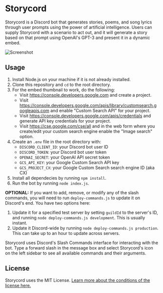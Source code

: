 # Storycord
Storycord is a Discord bot that generates stories, poems, and song lyrics through user prompts using the power of artificial intelligence. Users can supply Storycord with a scenario to act out, and it will generate a story based on that prompt using OpenAI's GPT-3 and present it in a dynamic embed.

![Screenshot](https://i.imgur.com/d61zAjp.png)

## Usage
1. Install Node.js on your machine if it is not already installed.
2. Clone this repository and `cd` to the root directory.
3. For the embed thumbnail to work, do the following:
   - Visit https://console.developers.google.com and create a project.
   - Visit https://console.developers.google.com/apis/library/customsearch.googleapis.com and enable "Custom Search API" for your project.
   - Visit https://console.developers.google.com/apis/credentials and generate API key credentials for your project.
   - Visit https://cse.google.com/cse/all and in the web form where you create/edit your custom search engine enable the "Image search" option.
4. Create an `.env` file in the root directory with:
   - `DISCORD_CLIENT_ID`: your Discord bot user ID
   - `DISCORD_TOKEN`: your Discord bot user token
   - `OPENAI_SECRET`: your OpenAI API secret token
   - `GCS_API_KEY`: your Google Custom Search API key
   - `GCS_PROJECT_CX`: your Google Custom Search search engine ID (aka CX)
5. Install all dependecies by running `npm install`.
6. Run the bot by running `node index.js`.

**OPTIONAL:** If you want to add, remove, or modify any of the slash commands, you will need to run `deploy-commands.js` to update it on Discord's end. You have two options here:
1. Update it for a specified test server by setting `guildId` to the server's ID, and running `node deploy-commands.js development`. This is usually instant.
2. Update it Discord-wide by running `node deploy-commands.js production`. This can take up to an hour to update across servers.

Storycord uses Discord's Slash Commands interface for interacting with the bot. Type a forward slash in the message box and select Storycord's icon on the left sidebar to see all available commands and their arguments.

## License
Storycord uses the MIT License. [Learn  more about the conditions of the license here.](https://github.com/aspensykes/storycord/blob/main/LICENSE)
